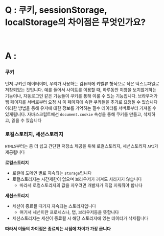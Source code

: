 # Q : 쿠키, sessionStorage, localStorage의 차이점은 무엇인가요?

<br />

# A :

### 쿠키

먼저 쿠키란 데이터이며, 우리가 사용하는 컴퓨터에 키벨류 형식으로 작은 텍스트파일로 저장되있는 것입니다.
예를 들어서 사이트를 이용할 때, 하루동안 이창을 보지않게하는 기능이나, 자동로그인 같은 기능들이 쿠키를 통해 이룰 수 있는 기능입니다.
브라우저가 웹 페이지를 서버로부터 요청 시 이 페이지에 속한 쿠키들을 추가로 요청될 수 있습니다
이러한 방법을 통해 유저에 대한 정보를 기억하는 필수 데이터를 서버로부터 가져올 수 있게됩니다.
자바스크립트에선 `document.cookie` 속성을 통해 쿠키를 만들고, 삭제하고, 읽을 수 있습니다

### 로컬스토리지, 세션스토리지

`HTML5`부터는 좀 더 쉽고 간단한 저장소 제공을 위해 로컬스토리지, 세션스토리지 `API`가 제공됩니다

**로컬스토리지**

- 로컬에 도메인 별로 지속되는 `storage`입니다
- 로컬스토리지는 시간제한이 없으며 브라우저가 꺼져도 사라지지 않습니다
  - 따라서 로컬스토리지의 값을 지우려면 개발자가 직접 지워줘야 합니다

**세션스토리지**

- 세션이 종료될 때가지 지속되는 스토리지입니다
  - 여기서 세션이란 프로세스나, 탭, 브라우저등을 뜻합니다
- 세션스토리지는 세션이 종료될 시 해당 스토리지에 있는 데이터가 삭제됩니다

**따라서 이둘의 차이점은 종료되는 시점에 차이가 가장 큽니다**
